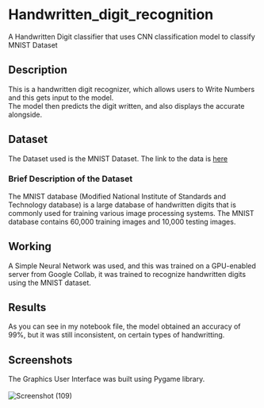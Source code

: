 # Handwritten_digit_recognition

A Handwritten Digit classifier that uses CNN classification model to classify MNIST Dataset

## Description 
This is a handwritten digit recognizer, which allows users to Write Numbers and this gets input to the model.<br>
The model then predicts the digit written, and also displays the accurate alongside.

## Dataset
The Dataset used is the MNIST Dataset. The link to the data is <a href='http://yann.lecun.com/exdb/mnist/'>here</a>

### Brief Description of the Dataset
The MNIST database (Modified National Institute of Standards and Technology database) is a large database of handwritten digits that is commonly used for training various image processing systems.
The MNIST database contains 60,000 training images and 10,000 testing images.

## Working
A Simple Neural Network was used, and this was trained on a GPU-enabled server from Google Collab, it was trained to recognize handwritten digits using the MNIST dataset.

## Results 
As you can see in my notebook file, the model obtained an accuracy of 99%, but it was still inconsistent, on certain types of handwritting.

## Screenshots
The Graphics User Interface was built using Pygame library.<br><br>
![Screenshot (109)](https://user-images.githubusercontent.com/57758789/164933619-2bc12dd2-a5cc-4dcc-9482-7504a904ff4b.png)
